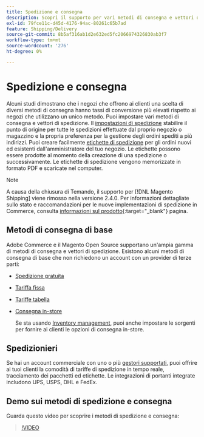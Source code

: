 ```yaml
---
title: Spedizione e consegna
description: Scopri il supporto per vari metodi di consegna e vettori di spedizione che puoi offrire ai tuoi clienti.
exl-id: 79fce11c-d45d-4176-94ac-80261c65b7ad
feature: Shipping/Delivery
source-git-commit: 8b5af316ab1d2e632ed5fc2066974326830ab3f7
workflow-type: tm+mt
source-wordcount: '276'
ht-degree: 0%

---
```


# Spedizione e consegna

Alcuni studi dimostrano che i negozi che offrono ai clienti una scelta di diversi metodi di consegna hanno tassi di conversione più elevati rispetto ai negozi che utilizzano un unico metodo. Puoi impostare vari metodi di consegna e vettori di spedizione. Il [impostazioni di spedizione](shipping-settings.md) stabilire il punto di origine per tutte le spedizioni effettuate dal proprio negozio o magazzino e la propria preferenza per la gestione degli ordini spediti a più indirizzi. Puoi creare facilmente [etichette di spedizione](shipping-labels.md) per gli ordini nuovi ed esistenti dall&#39;amministratore del tuo negozio. Le etichette possono essere prodotte al momento della creazione di una spedizione o successivamente. Le etichette di spedizione vengono memorizzate in formato PDF e scaricate nel computer.

>[!NOTE]
>
>A causa della chiusura di Temando, il supporto per [!DNL Magento Shipping] viene rimosso nella versione 2.4.0. Per informazioni dettagliate sullo stato e raccomandazioni per le nuove implementazioni di spedizione in Commerce, consulta [informazioni sul prodotto](https://business.adobe.com/products/magento/shipping.html){:target=&quot;_blank&quot;} pagina.

## Metodi di consegna di base

Adobe Commerce e il Magento Open Source supportano un&#39;ampia gamma di metodi di consegna e vettori di spedizione. Esistono alcuni metodi di consegna di base che non richiedono un account con un provider di terze parti:

* [Spedizione gratuita](shipping-free.md)

* [Tariffa fissa](shipping-flat-rate.md)

* [Tariffe tabella](shipping-table-rate.md)

* [Consegna in-store](shipping-in-store-delivery.md)

  Se sta usando [Inventory management](../inventory-management/introduction.md), puoi anche impostare le sorgenti per fornire ai clienti le opzioni di consegna in-store.

## Spedizionieri

Se hai un account commerciale con uno o più [gestori supportati](carriers.md), puoi offrire ai tuoi clienti la comodità di tariffe di spedizione in tempo reale, tracciamento dei pacchetti ed etichette. Le integrazioni di portanti integrate includono UPS, USPS, DHL e FedEx.

## Demo sui metodi di spedizione e consegna

Guarda questo video per scoprire i metodi di spedizione e consegna:

>[!VIDEO](https://video.tv.adobe.com/v/343658/?quality=12)

